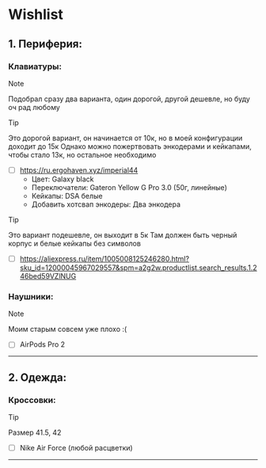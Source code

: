 # Wishlist

## 1. Периферия:

### Клавиатуры:

> [!NOTE]
> Подобрал сразу два варианта, один дорогой, другой дешевле, но буду оч рад любому

> [!TIP]
> Это дорогой вариант, он начинается от 10к, но в моей конфигурации доходит до 15к
> Однако можно пожертвовать энкодерами и кейкапами, чтобы стало 13к, но остальное необходимо

- [ ] https://ru.ergohaven.xyz/imperial44
     - Цвет: Galaxy black
     - Переключатели: Gateron Yellow G Pro 3.0 (50г, линейные) 
     - Кейкапы: DSA белые
     - Добавить хотсвап энкодеры: Два энкодера

> [!TIP]
> Это вариант подешевле, он выходит в 5к
> Там должен быть черный корпус и белые кейкапы без символов

- [ ] https://aliexpress.ru/item/1005008125246280.html?sku_id=12000045967029557&spm=a2g2w.productlist.search_results.1.246bed59VZlNUG

### Наушники:

> [!NOTE]
> Моим старым совсем уже плохо :(

- [ ] AirPods Pro 2

---

## 2. Одежда:

### Кроссовки:

> [!TIP]
> Размер 41.5, 42

 - [ ] Nike Air Force (любой расцветки)

---
